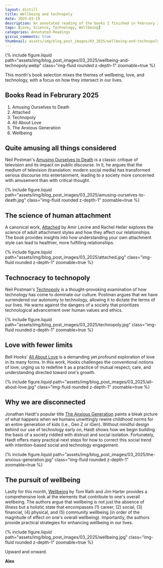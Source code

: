 ```yaml
---
layout: distill
title: Wellbeing and technopoly
date: 2025-03-19
description: An annotated reading of the books I finished in February 2025.
tags: [Love, Science, Technology, Wellbeing]
categories: Annotated-Readings
giscus_comments: true
thumbnail: assets/img/blog_post_images/03_2025/wellbeing-and-technopoly.webp
---
```


<div class="l-page">
  {% include figure.liquid path="assets/img/blog_post_images/03_2025/wellbeing-and-technopoly.webp" class="img-fluid rounded z-depth-1" zoomable=true %}
</div>

This month's book selection mixes the themes of wellbeing, love, and technology, with a focus on how they intersect in our lives.

## Books Read in Februrary 2025
1. Amusing Ourselves to Death
2. Attached
3. Technopoly
4. All About Love
5. The Anxious Generation
6. Wellbeing

## Quite amusing all things considered

Neil Postman's [Amusing Ourselves to Death](https://www.amazon.com/Amusing-Ourselves-Death-Discourse-Business/dp/014303653X) is a classic critique of television and its impact on public discourse. In it, he argues that the medium of television (translation: modern social media) has transformed serious discourse into entertainment, leading to a society more concerned with amusement than with critical thought.

<div class="l-body">
  {% include figure.liquid path="assets/img/blog_post_images/03_2025/amusing-ourselves-to-death.jpg" class="img-fluid rounded z-depth-1" zoomable=true %}
</div>

## The science of human attachment

A canonical work, [Attached](https://www.amazon.com/Attached-Science-Adult-Attachment-YouFind/dp/1585429139) by Amir Levine and Rachel Heller explores the science of adult attachment styles and how they affect our relationships. The book provides insights into how understanding your own attachment style can lead to healthier, more fulfilling relationships.

<div class="l-body">
  {% include figure.liquid path="assets/img/blog_post_images/03_2025/attached.jpg" class="img-fluid rounded z-depth-1" zoomable=true %}
</div>

## Technocracy to technopoly

Neil Postman's [Technopoly](https://www.amazon.com/Technopoly-Surrender-Technology-Neil-Postman/dp/0679745408) is a thought-provoking examination of how technology has come to dominate our culture. Postman argues that we have surrendered our autonomy to technology, allowing it to dictate the terms of our lives. He warns against the dangers of a society that prioritizes technological advancement over human values and ethics.

<div class="l-body">
  {% include figure.liquid path="assets/img/blog_post_images/03_2025/technopoly.jpg" class="img-fluid rounded z-depth-1" zoomable=true %}
</div>

## Love with fewer limits

Bell Hooks' [All About Love](https://www.amazon.com/All-About-Love-New-Visions/dp/0060959479) is a demanding yet profound exploration of love in its many forms. In this work, Hooks challenges the conventional notions of love, urging us to redefine it as a practice of mutual respect, care, and understanding directed toward one's growth.

<div class="l-body">
  {% include figure.liquid path="assets/img/blog_post_images/03_2025/all-about-love.jpg" class="img-fluid rounded z-depth-1" zoomable=true %}
</div>

## Why we are disconnected

Jonathan Haidt's popular title [The Anxious Generation](https://www.anxiousgeneration.com/book) paints a bleak picture of what happens when we humans unwittingly rewire childhood norms for an entire generation of kids (i.e., Gen Z or iGen). Without mindful design behind our use of technology early on, Haidt shows how we begin building the basis of a society riddled with distrust and social isolation. Fortunately, Haidt offers many practical next steps for how to correct this social trend with intention-based social and technology engagement.

<div class="l-body">
  {% include figure.liquid path="assets/img/blog_post_images/03_2025/the-anxious-generation.jpg" class="img-fluid rounded z-depth-1" zoomable=true %}
</div>

## The pursuit of wellbeing

Lastly for this month, [Wellbeing](https://www.amazon.com/Wellbeing-Essential-Elements-Tom-Rath/dp/1595620400) by Tom Rath and Jim Harter provides a comprehensive look at the elements that contribute to one's overall wellbeing. The authors argue that wellbeing is not just the absence of illness but a holistic state that encompasses (1) career, (2) social, (3) financial, (4) physical, and (5) community wellbeing (in order of the magnitude of effect on one's overall wellbeing). Importantly, the authors provide practical strategies for enhancing wellbeing in our lives.

<div class="l-body">
  {% include figure.liquid path="assets/img/blog_post_images/03_2025/wellbeing.jpg" class="img-fluid rounded z-depth-1" zoomable=true %}
</div>

Upward and onward.

**Alex**
